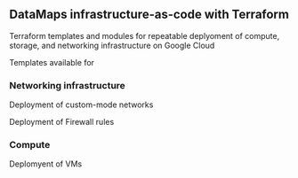 ## DataMaps infrastructure-as-code with Terraform
Terraform templates and modules for repeatable deplyoment of compute, storage, and networking infrastructure on Google Cloud

Templates available for

### Networking infrastructure
Deployment of custom-mode networks

Deployment of Firewall rules

### Compute
Deplomyent of VMs

